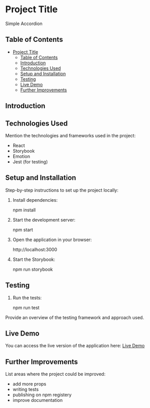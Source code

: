 # Project Title

Simple Accordion

## Table of Contents

- [Project Title](#project-title)
  - [Table of Contents](#table-of-contents)
  - [Introduction](#introduction)
  - [Technologies Used](#technologies-used)
  - [Setup and Installation](#setup-and-installation)
  - [Testing](#testing)
  - [Live Demo](#live-demo)
  - [Further Improvements](#further-improvements)

## Introduction

## Technologies Used

Mention the technologies and frameworks used in the project:
- React
- Storybook
- Emotion
- Jest (for testing)

## Setup and Installation

Step-by-step instructions to set up the project locally:

    

1. Install dependencies:
    
    npm install
    

2. Start the development server:
    
    npm start
    

3. Open the application in your browser:
    
    http://localhost:3000
    
4. Start the Storybook:
    
    npm run storybook


## Testing

1. Run the tests:
    
    npm run test
    

Provide an overview of the testing framework and approach used.


## Live Demo

You can access the live version of the application here:
[Live Demo](https://your-deployed-app-url.com)


## Further Improvements

List areas where the project could be improved:
- add more props
- writing tests
- publishing on npm registery
- improve documentation

